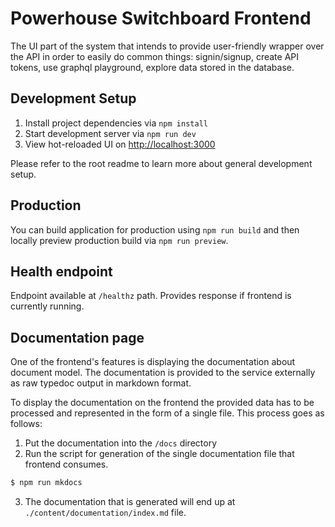 # Powerhouse Switchboard Frontend

The UI part of the system that intends to provide user-friendly wrapper over the API in order to easily do common things: signin/signup, create API tokens, use graphql playground, explore data stored in the database.

## Development Setup

1. Install project dependencies via `npm install`
2. Start development server via `npm run dev`
3. View hot-reloaded UI on [http://localhost:3000](http://localhost:3000)

Please refer to the root readme to learn more about general development setup.

## Production

You can build application for production using `npm run build` and then locally preview production build via `npm run preview`.

## Health endpoint

Endpoint available at `/healthz` path. Provides response if frontend is currently running.

## Documentation page

One of the frontend's features is displaying the documentation about document model.
The documentation is provided to the service externally as raw typedoc output in markdown format.

To display the documentation on the frontend the provided data has to be processed and represented in the form of a single file.
This process goes as follows:

1. Put the documentation into the `/docs` directory
2. Run the script for generation of the single documentation file that frontend consumes.

```bash
$ npm run mkdocs
```

3. The documentation that is generated will end up at `./content/documentation/index.md` file.
